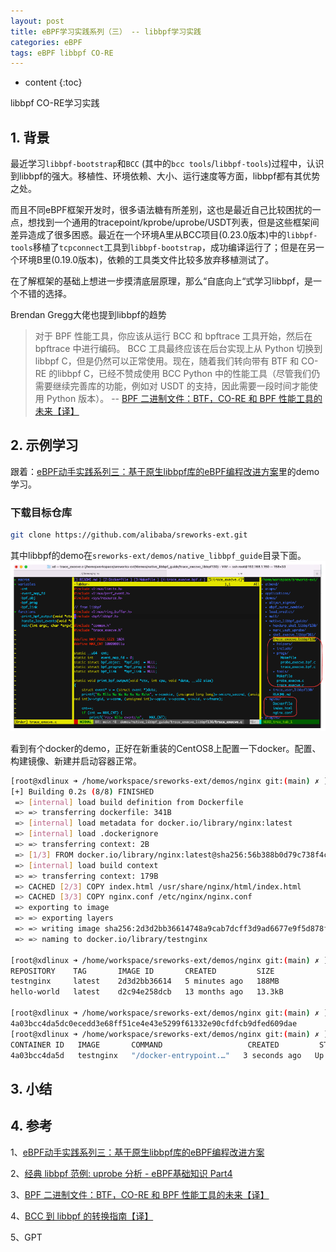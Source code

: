 ```yaml
---
layout: post
title: eBPF学习实践系列（三） -- libbpf学习实践
categories: eBPF
tags: eBPF libbpf CO-RE
---
```


* content
{:toc}

libbpf CO-RE学习实践



## 1. 背景

最近学习`libbpf-bootstrap`和`BCC` (其中的`bcc tools`/`libbpf-tools`)过程中，认识到libbpf的强大。移植性、环境依赖、大小、运行速度等方面，libbpf都有其优势之处。

而且不同eBPF框架开发时，很多语法糖有所差别，这也是最近自己比较困扰的一点，想找到一个通用的tracepoint/kprobe/uprobe/USDT列表，但是这些框架间差异造成了很多困惑。最近在一个环境A里从BCC项目(0.23.0版本)中的`libbpf-tools`移植了`tcpconnect`工具到`libbpf-bootstrap`，成功编译运行了；但是在另一个环境B里(0.19.0版本)，依赖的工具类文件比较多放弃移植测试了。

在了解框架的基础上想进一步摸清底层原理，那么“自底向上“式学习libbpf，是一个不错的选择。

Brendan Gregg大佬也提到libbpf的趋势

> 对于 BPF 性能工具，你应该从运行 BCC 和 bpftrace 工具开始，然后在 bpftrace 中进行编码。 BCC 工具最终应该在后台实现上从 Python 切换到 libbpf C，但是仍然可以正常使用。现在，随着我们转向带有 BTF 和 CO-RE 的libbpf C，已经不赞成使用 BCC Python 中的性能工具（尽管我们仍需要继续完善库的功能，例如对 USDT 的支持，因此需要一段时间才能使用 Python 版本）。 -- [BPF 二进制文件：BTF，CO-RE 和 BPF 性能工具的未来【译】](https://www.ebpf.top/post/bpf-co-re-btf-libbpf/)

## 2. 示例学习

跟着：[eBPF动手实践系列三：基于原生libbpf库的eBPF编程改进方案](https://mp.weixin.qq.com/s/R70hmc965cA8X3WUZRp2hQ)里的demo学习。

### 下载目标仓库

```sh
git clone https://github.com/alibaba/sreworks-ext.git
```

其中libbpf的demo在`sreworks-ext/demos/native_libbpf_guide`目录下面。  
![2024-06-16-20240616140328](/images/2024-06-16-20240616140328.png)

看到有个docker的demo，正好在新重装的CentOS8上配置一下docker。配置、构建镜像、新建并启动容器正常。

```sh
[root@xdlinux ➜ /home/workspace/sreworks-ext/demos/nginx git:(main) ✗ ]$ docker build -t testnginx .
[+] Building 0.2s (8/8) FINISHED                                                        docker:default
 => [internal] load build definition from Dockerfile                                          0.0s
 => => transferring dockerfile: 341B                                                          0.0s
 => [internal] load metadata for docker.io/library/nginx:latest                               0.1s
 => [internal] load .dockerignore                                                             0.0s
 => => transferring context: 2B                                                               0.0s
 => [1/3] FROM docker.io/library/nginx:latest@sha256:56b388b0d79c738f4cf51bbaf184a14fab19337f4819ceb2cae7d94100262de8         0.0s
 => [internal] load build context                                                             0.0s
 => => transferring context: 179B                                                             0.0s
 => CACHED [2/3] COPY index.html /usr/share/nginx/html/index.html                             0.0s
 => CACHED [3/3] COPY nginx.conf /etc/nginx/nginx.conf                                        0.0s
 => exporting to image                                                                        0.0s
 => => exporting layers                                                                       0.0s
 => => writing image sha256:2d3d2bb36614748a9cab7dcff3d9ad6677e9f5d878f11aea575202c19181d537  0.0s
 => => naming to docker.io/library/testnginx

[root@xdlinux ➜ /home/workspace/sreworks-ext/demos/nginx git:(main) ✗ ]$ docker images
REPOSITORY    TAG       IMAGE ID       CREATED         SIZE
testnginx     latest    2d3d2bb36614   5 minutes ago   188MB
hello-world   latest    d2c94e258dcb   13 months ago   13.3kB

[root@xdlinux ➜ /home/workspace/sreworks-ext/demos/nginx git:(main) ✗ ]$ docker run -d --name xdnginx testnginx
4a03bcc4da5dc0ecedd3e68ff51ce4e43e5299f61332e90cfdfcb9dfed609dae
[root@xdlinux ➜ /home/workspace/sreworks-ext/demos/nginx git:(main) ✗ ]$ docker ps
CONTAINER ID   IMAGE       COMMAND                   CREATED         STATUS         PORTS     NAMES
4a03bcc4da5d   testnginx   "/docker-entrypoint.…"   3 seconds ago   Up 3 seconds   80/tcp    xdnginx
```

###



## 3. 小结


## 4. 参考

1、[eBPF动手实践系列三：基于原生libbpf库的eBPF编程改进方案](https://mp.weixin.qq.com/s/R70hmc965cA8X3WUZRp2hQ)

2、[经典 libbpf 范例: uprobe 分析 - eBPF基础知识 Part4](https://mp.weixin.qq.com/s/pM0YXZLEsEhsExUxeiD7jQ)

3、[BPF 二进制文件：BTF，CO-RE 和 BPF 性能工具的未来【译】](https://www.ebpf.top/post/bpf-co-re-btf-libbpf/)

4、[BCC 到 libbpf 的转换指南【译】](https://www.ebpf.top/post/bcc-to-libbpf-guid/)

5、GPT
